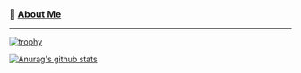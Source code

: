 ### 🚶 <a href="https://yoonwookim.notion.site/yoonwookim/a0f71940713b4fec93e6633d30b47bc5">About Me</a>

---

[![trophy](https://github-profile-trophy.vercel.app/?username=yoonwoo-kim&theme=onedark&title=MultiLanguage,Commits,Repository,PullRequest)](https://github.com/ryo-ma/github-profile-trophy) 

[![Anurag's github stats](https://github-readme-stats.vercel.app/api?username=yoonwoo-kim&show_icons=true&theme=gruvbox)](https://github.com/yoonwoo-kim/github-readme-stats) 
